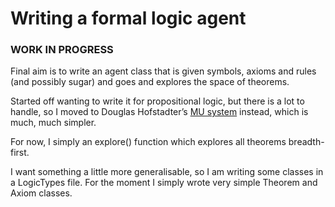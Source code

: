 # Writing a formal logic agent
### WORK IN PROGRESS

Final aim is to write an agent class that is given symbols, axioms and rules (and possibly sugar) and goes and explores the space of theorems.

Started off wanting to write it for propositional logic, but there is a lot to handle, so I moved to Douglas Hofstadter’s [MU system](https://en.wikipedia.org/wiki/MU_puzzle) instead, which is much, much simpler.

For now, I simply an explore() function which explores all theorems breadth-first.

I want something a little more generalisable, so I am writing some classes in a LogicTypes file. For the moment I simply wrote very simple Theorem and Axiom classes.